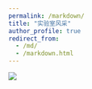 ```yaml
---
permalink: /markdown/
title: "实验室风采"
author_profile: true
redirect_from: 
  - /md/
  - /markdown.html
---
```


![](IMG_5637.JPG)

